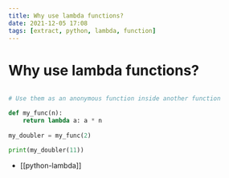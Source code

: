 ```yaml
---
title: Why use lambda functions?
date: 2021-12-05 17:08
tags: [extract, python, lambda, function]
---
```


# Why use lambda functions?

```python

# Use them as an anonymous function inside another function

def my_func(n):
    return lambda a: a * n
    
my_doubler = my_func(2)

print(my_doubler(11))

```

- [[python-lambda]]
